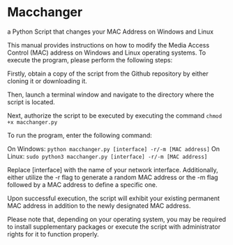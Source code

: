 # Macchanger
a Python Script that changes your MAC Address on Windows and Linux


This manual provides instructions on how to modify the Media Access Control (MAC) address on Windows and Linux operating systems. To execute the program, please perform the following steps:

Firstly, obtain a copy of the script from the Github repository by either cloning it or downloading it.

Then, launch a terminal window and navigate to the directory where the script is located.

Next, authorize the script to be executed by executing the command ```chmod +x macchanger.py```

To run the program, enter the following command:

On Windows: ```python macchanger.py [interface] -r/-m [MAC address]```
On Linux: ```sudo python3 macchanger.py [interface] -r/-m [MAC address]```

Replace [interface] with the name of your network interface. Additionally, either utilize the -r flag to generate a random MAC address or the -m flag followed by a MAC address to define a specific one.

Upon successful execution, the script will exhibit your existing permanent MAC address in addition to the newly designated MAC address.

Please note that, depending on your operating system, you may be required to install supplementary packages or execute the script with administrator rights for it to function properly.
